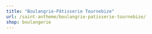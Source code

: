 ```yaml
---
title: "Boulangrie-Pâtisserie Tournebize"
url: /saint-antheme/boulangrie-patisserie-tournebize/
shop: boulangerie
---
```

